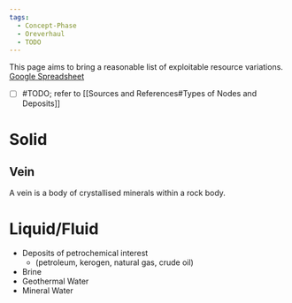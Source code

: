 ```yaml
---
tags:
  - Concept-Phase
  - Oreverhaul
  - TODO
---
```

This page aims to bring a reasonable list of exploitable resource variations. 
[Google Spreadsheet](https://docs.google.com/spreadsheets/d/1_6VAadVP2JYD1BlYSn3JwcqxsdCTzk3wovFuQ_wXWJc/edit?gid=0#gid=0)
- [ ] #TODO; refer to [[Sources and References#Types of Nodes and Deposits]]
# Solid
## Vein 
A vein is a body of crystallised minerals within a rock body.  
# Liquid/Fluid
 - Deposits of petrochemical interest 
	 - (petroleum, kerogen, natural gas, crude oil)
 - Brine
 - Geothermal Water
 - Mineral Water